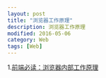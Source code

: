 ```yaml
---
layout: post
title: "浏览器工作原理"
description: 浏览器工作原理
modified: 2016-05-06
category: Web
tags: [Web]
---
```


1.[前端必读：浏览器内部工作原理](http://kb.cnblogs.com/page/129756/)






	